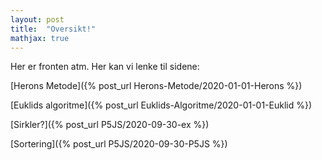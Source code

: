 ```yaml
---
layout: post
title:  "Oversikt!"
mathjax: true
---
```


Her er fronten atm. Her kan vi lenke til sidene:

[Herons Metode]({% post_url Herons-Metode/2020-01-01-Herons %})

[Euklids algoritme]({% post_url Euklids-Algoritme/2020-01-01-Euklid %})

[Sirkler?]({% post_url P5JS/2020-09-30-ex %})

[Sortering]({% post_url P5JS/2020-09-30-P5JS %})

